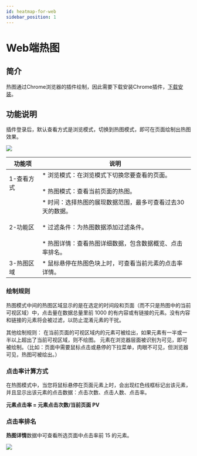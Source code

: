 ```yaml
---
id: heatmap-for-web
sidebar_position: 1
---
```


# Web端热图

## 简介[](#jian-jie)

热图通过Chrome浏览器的插件绘制，因此需要下载安装Chrome插件，[下载安装](../../../../product-manual/product-analysis/heatmap/web/chrome-plugin#插件下载)。


## 功能说明[](#gong-neng-shuo-ming)

插件登录后，默认查看方式是浏览模式，切换到热图模式，即可在页面绘制出热图效果。

![](https://gblobscdn.gitbook.com/assets%2F-M2qbZInaXgdm8kkNosp%2F-MdwZ9MoqVht77svH0-D%2F-Mdw_0e1qImhkm5Cvaoz%2Fimage.png?alt=media&token=799d9776-1df4-43d0-930f-e1d6fc0fbc12)

| 功能项 | 说明  |
| --- | --- |
| 1-查看方式 | ​* 浏览模式：在浏览模式下切换您要查看的页面。<br></br>* 热图模式：查看当前页面的热图。 |
| 2-功能区 | ​* 时间：选择热图的展现数据范围，最多可查看过去30天的数据。<br></br>* 过滤条件：为热图数据添加过滤条件。<br></br>* 热图详情：查看热图详细数据，包含数据概览、点击率排名。 |
| 3-热图区域 | * 鼠标悬停在热图色块上时，可查看当前元素的点击率详情。 |


### 绘制规则[](#hui-zhi-gui-ze)

热图模式中间的热图区域显示的是在选定的时间段和页面（而不只是热图中的当前可视区域）中，点击量在数据总量里前 1000 的有内容或有链接的元素。没有内容和链接的元素将会被过滤，以防止混淆元素的干扰。

其他绘制规则： 在当前页面的可视区域内的元素可被绘出，如果元素有一半或一半以上超出了当前可视区域，则不绘图。 元素在浏览器层面被识别为可见，即可被绘制。（比如：页面中需要鼠标点击或悬停的下拉菜单，肉眼不可见，但浏览器可见，热图可被绘出。）


### 点击率计算方式[](#dian-ji-shuai-ji-suan-fang-shi)

在热图模式中，当您将鼠标悬停在页面元素上时，会出现红色线框标记出该元素，并且显示出该元素的点击数据：点击次数、点击人数、点击率。

**元素点击率 = 元素点击次数/当前页面 PV**

### 点击率排名[](#dian-ji-shuai-pai-ming)

**热图详情**数据中可查看所选页面中点击率前 15 的元素。

![](https://gblobscdn.gitbook.com/assets%2F-M2qbZInaXgdm8kkNosp%2F-MdwZ9MoqVht77svH0-D%2F-MdwfNrkYlRZR85-gwft%2Fimage.png?alt=media&token=bc450de0-2dd5-4dca-9c65-5fd846973e80)
